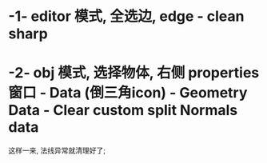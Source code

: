 

# -1- editor 模式, 全选边, edge - clean sharp

# -2- obj 模式, 选择物体, 右侧 properties 窗口 - Data (倒三角icon) - Geometry Data - Clear custom split Normals data


这样一来, 法线异常就清理好了;
















